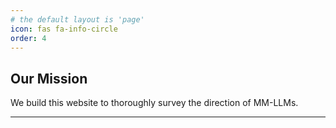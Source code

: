```yaml
---
# the default layout is 'page'
icon: fas fa-info-circle
order: 4
---
```

 

## Our Mission
We build this website to thoroughly survey the direction of MM-LLMs.

---

